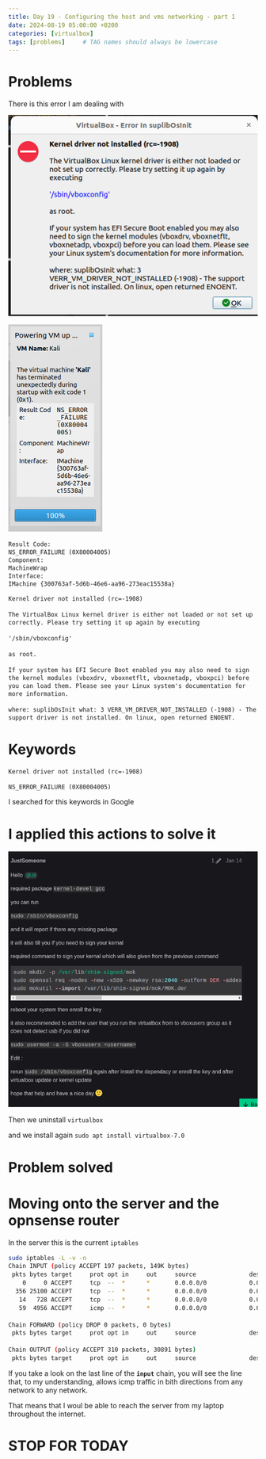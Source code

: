 ```yaml
---
title: Day 19 - Configuring the host and vms networking - part 1
date: 2024-08-19 05:00:00 +0200
categories: [virtualbox]
tags: [problems]     # TAG names should always be lowercase
---
```


# Problems

There is this error I am dealing with

![alt text](assets/images/vbox-error.png)

![alt text](assets/images/vbox-error2.png)

```
Result Code:
NS_ERROR_FAILURE (0X80004005)
Component:
MachineWrap
Interface:
IMachine {300763af-5d6b-46e6-aa96-273eac15538a}
```



```
Kernel driver not installed (rc=-1908)

The VirtualBox Linux kernel driver is either not loaded or not set up correctly. Please try setting it up again by executing

'/sbin/vboxconfig'

as root.

If your system has EFI Secure Boot enabled you may also need to sign the kernel modules (vboxdrv, vboxnetflt, vboxnetadp, vboxpci) before you can load them. Please see your Linux system's documentation for more information.

where: suplibOsInit what: 3 VERR_VM_DRIVER_NOT_INSTALLED (-1908) - The support driver is not installed. On linux, open returned ENOENT.
```

# Keywords

`Kernel driver not installed (rc=-1908)`

`NS_ERROR_FAILURE (0X80004005)`

I searched for this keywords in Google

# I applied this actions to solve it

![alt text](assets/images/vbox-error-solution.png)

Then we uninstall `virtualbox`

and we install again `sudo apt install virtualbox-7.0`

# Problem solved


# Moving onto the server and the opnsense router

In the server this is the current `iptables`

```bash
sudo iptables -L -v -n
Chain INPUT (policy ACCEPT 197 packets, 149K bytes)
 pkts bytes target     prot opt in     out     source               destination         
    0     0 ACCEPT     tcp  --  *      *       0.0.0.0/0            0.0.0.0/0            tcp dpt:1022
  356 25100 ACCEPT     tcp  --  *      *       0.0.0.0/0            0.0.0.0/0            tcp dpt:22000
   14   728 ACCEPT     tcp  --  *      *       0.0.0.0/0            0.0.0.0/0            tcp dpt:33389
   59  4956 ACCEPT     icmp --  *      *       0.0.0.0/0            0.0.0.0/0           

Chain FORWARD (policy DROP 0 packets, 0 bytes)
 pkts bytes target     prot opt in     out     source               destination         

Chain OUTPUT (policy ACCEPT 310 packets, 30891 bytes)
 pkts bytes target     prot opt in     out     source               destination  
 ```

If you take a look on the last line of the **`input`** chain, you will see the line that, to my understanding, allows icmp traffic in bith directions from any network to any network.

That means that I woul be able to reach the server from my laptop throughout the internet.

# STOP FOR TODAY
